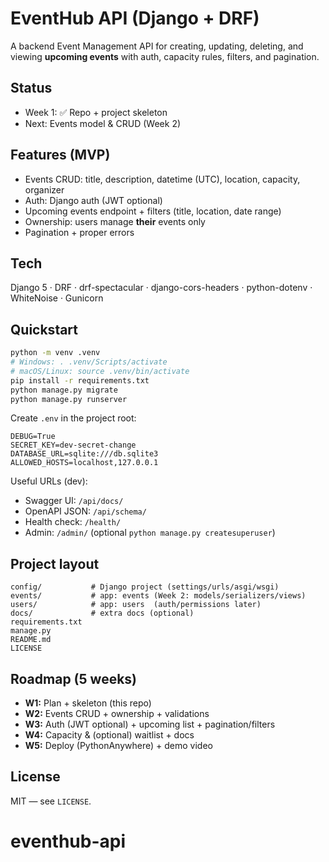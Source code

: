 # EventHub API (Django + DRF)

A backend Event Management API for creating, updating, deleting, and viewing **upcoming events** with auth, capacity rules, filters, and pagination.

## Status
- Week 1: ✅ Repo + project skeleton
- Next: Events model & CRUD (Week 2)

## Features (MVP)
- Events CRUD: title, description, datetime (UTC), location, capacity, organizer
- Auth: Django auth (JWT optional)
- Upcoming events endpoint + filters (title, location, date range)
- Ownership: users manage **their** events only
- Pagination + proper errors

## Tech
Django 5 · DRF · drf-spectacular · django-cors-headers · python-dotenv · WhiteNoise · Gunicorn

## Quickstart
```bash
python -m venv .venv
# Windows: . .venv/Scripts/activate
# macOS/Linux: source .venv/bin/activate
pip install -r requirements.txt
python manage.py migrate
python manage.py runserver
```

Create `.env` in the project root:
```
DEBUG=True
SECRET_KEY=dev-secret-change
DATABASE_URL=sqlite:///db.sqlite3
ALLOWED_HOSTS=localhost,127.0.0.1
```

Useful URLs (dev):
- Swagger UI: `/api/docs/`
- OpenAPI JSON: `/api/schema/`
- Health check: `/health/`
- Admin: `/admin/` (optional `python manage.py createsuperuser`)

## Project layout
```
config/           # Django project (settings/urls/asgi/wsgi)
events/           # app: events (Week 2: models/serializers/views)
users/            # app: users  (auth/permissions later)
docs/             # extra docs (optional)
requirements.txt
manage.py
README.md
LICENSE
```

## Roadmap (5 weeks)
- **W1:** Plan + skeleton (this repo)
- **W2:** Events CRUD + ownership + validations
- **W3:** Auth (JWT optional) + upcoming list + pagination/filters
- **W4:** Capacity & (optional) waitlist + docs
- **W5:** Deploy (PythonAnywhere) + demo video

## License
MIT — see `LICENSE`.

# eventhub-api
